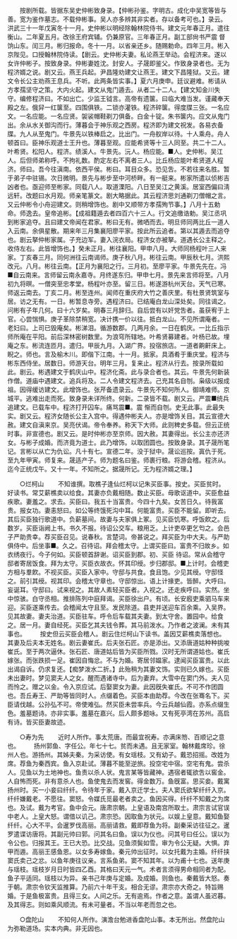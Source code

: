 <!-- { "loadSidebar": true } -->
　　按剧所载。皆据东吴史仲彬致身录。【仲彬孙鉴。字明古。成化中吴宽等皆与善。宽为鉴作墓志。不载仲彬事。吴人亦多辨其非实者。存以备考可也。】录云。洪武三十一年戊寅冬十一月。史仲彬以明经除翰林院侍书。建文元年春正月。遣往衡山。二年夏五月。改徐王府宾辅。仍兼原官。三年春正月。副工部尙书严震 督饷山东。闰三月。彬归报命。冬十一月。以省亲还乡。随赐勅命。四年三月。彬入京陛见。口授翰林院侍读。【剧云。史仲彬夫妻。私论燕王举动。会程济来。遂以女许仲彬子。按致身录。仲彬妻姓沈。封安人。子晟即鉴父。作致身录者也。无为程济婿之说。剧又云。燕王兵起。尹昌隆劝建文让燕王。建文下昌隆狱。又云。建文令长公主劝燕王息兵。不听。此两条皆实事。】夏六月庚申。廷议避难。彬请从方孝孺坚守之策。大内火起。建文从鬼门遁去。从者二十二人。【建文知金川失守。编修程济曰。不如出亡。少监王钺言。高帝有遗箧。曰临大难当发。谨藏奉天殿之左。俄舁一红箧至。四围俱铁。二锁亦灌铁。程济碎箧。得度牒三张。一名应文。一名应能。一名应贤。袈裟帽鞋剃刀俱备。白金十锭。朱书箧内。应文从鬼门出。余从水关御沟而行。薄暮会于神乐观之西房。程济即为建文祝发。各易衣备牒。九人从至鬼门。牛景先以铁棒启之。比出门。一舟舣岸以待。十人乘舟。舟人顿首曰。臣神乐观道士王升也。薄暮至观。应能希贤等十三人同至。共二十二人。叶希贤。松阳人。程济。绩溪人。牛景先。沅人。杨应能。■人。史仲彬。吴江人。后但师弟称呼。不拘礼数。酌定左右不离者三人。比丘杨应能叶希贤道人程济。师曰。吾今往滇南。依西平侯。彬曰。耳目众多。恐见吿。不若往来名胜。暂于弟子中驻锡。次日微明。景先与彬步至中河桥畔。有一艇来。彬家所遣以侦彬吉凶者也。亟迎师至彬家。同载八人。取道溧阳。八日至吴江之黄溪。居室西偏曰淸远轩。改题曰水月观。师亲笔篆文。剧大略据此。其云程济思刘通剃刀僧帽之言。又云仲彬令小舟迎建文。则稍增饰也。剧中又顺带方孝孺殉节事。】八月十五勅命。师逸去。皇帝追彬。【成祖籍遁去者四百六十三人。行文追缴诰勅。吴江丞巩到彬家追夺。且曰建文帝闻在君家。彬曰无有。微哂而去。明旦师同两比丘一道人入云南。余俱星散。期来年三月集襄阳廖平家。按此所云追者。第以其遁去而追夺也。剧云拏仲彬家属。子充边军。妻入浣衣局。程济女亦被拏。道遇长公主释之。收侍左右。此皆增饰也。】癸未正月。彬往襄阳。甲申八月。大师同杨程叶三人来家。丁亥春三月。同何洲往云南谒师。庚子秋八月。彬往云南。甲辰秋七月。洪熙改元。八月。彬往云南。【正月为襄阳之行。三月初。至廖平家。牛景先先在。冯■自云南来。言师留云南永嘉寺。月终遂东归。甲申七月。景先来言师将至。八月初九将暝。一僧突至忠孝堂。杨程叶亦至。留三日。彬遂游杭州天台。天气已寒。师返云南去。丁亥二月。彬至连州。闻师在重庆府大竹之善庆里。有杜景贤筑室与居。访之无有。一日。彬暂息寺旁。遇程济曰。已结庵白龙山深处矣。同往谒之。问彬有子年几何。曰十六岁矣。明春三月辞归。自后尝有以奸党吿者。虽获宥于上官。心尝惴惧。庚子革除禁稍宽。决计携一价以往。抵白龙山。不见所谓庵者。一老妇曰。上司已毁庵矣。彬涕泪。循游数郡。几两月余。一日在鹤庆。一比丘指示师所庵在平阳。前后深林密树数里。为浪穹所辖地。叶希贤募建者。叶杨已故。埋庵之东。彬流连匝月。遣归。甲辰九月。入湖广界。投宿旅店。一道者齁鼾床上。睨之。师也。言及榆木川。即偕下江南。十一月。抵家。具酒肴于重庆堂。程济与彬东西侍坐。居数日。师游天台。明年三月。复来止。程济从行去。按录所载如此。剧云。彬遇建文于鹤庆山中。程济化斋。此与录合者也。其云。牛景先何新装作僧。道庙中遇建文。追兵将及。二人令建文程济去。己充其名自刎。枭级以报成祖。因得缓访建文。此增饰也。张芹备遗录云。牛景先不知何所人。御靖难师。京城平。逃难出走而死。致身录未详所终。何新。二录皆不载。剧又云。严震■统兵追建文。已载车中。程济打开囚车。痛骂震■。震 惭而自刎。史无此事。此最失实。剧又云。程济女随长公主入宫中。得遇仲彬夫人。亦是增饰关目。其云宣德大赦。建文自滇来京。吴亮伏谒。帝令奉养。称天下大师。此则稗史多载。但云正统时事。非宣德也。剧又云。是时仲彬亦至京师。因大赦。其妻得出。长公主亦还济女。与彬子成婚。而济竟为道士。此乃增饰。以取团圆也。按致身录。其子晟所笔记。言彬以从亡为仇讼。凡十有七。宣德二年。没于狱中。晟讼巡按。寘仇于死。至九年甲寅。师复来。晟适产子。师为题名曰鉴。师裹行粮。将游会稽。程济从。迄今正统戊午。又十一年。不知所之。据晟所记。无为程济婿之理。】 


　　○烂柯山 
　　不知谁撰。取樵子逢仙烂柯以记朱买臣事。按史。买臣贫时。好读书。常艾薪樵卖以给食。其妻亦负戴相随。数止买臣。毋歌讴道中。买臣愈益疾歌。妻羞之。求去。买臣曰。我五十当富贵。今四十九矣。女苦日久。待我富贵。报女功。妻恚怒曰。如公等终饿死沟中耳。何能富贵。买臣不能留。即听去。其后买臣独行歌道中。负薪墓间。故妻与夫家俱上冢。见买臣饥寒。呼饭飮之。后数岁。买臣诣阙上书。书久不报。待诏公交车。粮用乏。上计吏卒更乞匄之。会邑子严助贵幸。荐买臣召见。说春秋。言楚词。帝甚说之。拜买臣为中大夫。与严助俱侍中。后坐事■。久之。召待诏。拜会稽太守。上谓买臣曰。富贵不归故乡。如衣绣夜行。今子何如。买臣顿首辞谢。诏买臣到郡。初、买臣 待诏。常从会稽守邸者寄居饭食。拜为太守。买臣衣故衣。怀其印绶。步归郡邸。■上计时。会稽吏方相与羣飮。不视买臣。买臣入家中。守邸与共食。食且饱。少见其绶。守邸怪之。前引其绶。视其印。会稽太守章也。守邸惊出。语上计掾吏。皆醉。大呼曰。妄诞耳。守邸曰。试来视之。其故人素轻买臣者。入视之。还走疾呼曰。实然。坐中惊骇。白守丞相。推排陈列中庭拜谒。买臣徐出户。有顷。长安廏吏乘驷马车来迎。买臣遂乘传去。会稽闻太守且至。发民除道。县吏并送迎车百余乘。入吴界。见其故妻。妻夫治道。买臣驻车。呼令后车载其夫妻。到太守舍。置园中。给食之。居一月。妻自经死。买臣乞其夫钱令葬。其马前泼水。乃作者之波澜。未有其事也。 
　　按史但云买臣会稽人。剧云住烂柯山下读书。盖因艾薪樵卖落想也。其妻及后夫本无姓名。剧云妻崔氏。后夫张石匠。亦是添出。又添唐道姑种种挑唆崔氏。至于两次逼休。张石匠、唐道姑后皆为买臣所戮。汉时无所谓道姑也。崔氏嫁张。而张跌损一足。崔因自悔忿。不与为婚。寄居邻媪家。逮闻买臣富贵。以此出谒自诉。仍求复还。【痴梦泼水二折。】此殆稍为其妻文饰。实则已久嫁也。买臣未出妻时。梦见窦夫人之女。醒而遇诸寺中。后为妻弃。大雪中在窦门外。夫人见而怜之。赠之以金。令入京应试。后娶窦女为妻。此因旣失崔氏。不可不作团圆也。吾丘寿王、严助等皆同时人。点缀着色。买臣本由助荐。今改在张骞名下。买臣请伐越。公孙弘不可。帝使难弘。然买臣未尝率兵。今云兵越仙霞。亦系点缀生色。羞墓题诗。亦非实事。羞墓在嘉兴。后人颇多题咏。又有死亭湾在苏州。高启有诗。皆买臣妻故迹。 


　　○寿为先 
　　近时人所作。事太荒唐。而最宜祝寿。亦满床笏、百顺记之意也。 
　　扬州郭鱼、字任公。年七十七。贫而未遇。且无家室。翰林戴席珍。徐州人也。游扬州。其姊夫秦。为采访使。有女瑶枝。又有幼子。戴恐招摇。改姓为席。荐鱼为秦西宾。鱼入京赴试。薄暮不能至逆旅。投空宅中宿。空宅有鬼。尝杀人。见鱼以为土地神也。鱼责以杀人状。鬼言某等皆藏神。遇宿者辄欲吿以窖金。人自怖而死。非有意杀人也。鱼使鬼去而发窖。得金数万。鱼旣富。思买妾。戴寓扬州时。买一小妾曰纤纤。令待年于家。戴入京迁学士。夫人窦氏欲挈纤纤入京。纤纤嫌戴老。不愿往。窦怒。令媒氏觅最老者卖之。鱼因买得。纤纤不知戴之为席也。及试。戴为考官。鱼中会元。唐肃宗朝。上皇语及南宫所取士。肃宗言试官误中老人。上皇大怒。谓借以讥己。肃宗恐。因取鱼为状元。以娱上皇意。戴知鱼娶纤纤。心大不平。会暹罗伐高丽。高丽请救。戴即荐鱼为将。副秦采访往征之。暹罗遣谍访唐将。其副元帅曰郭。问其名曰鱼。误以为仪也。问其号曰任公。误以为令公也。归报其王。王已大恐。比交战。见鱼须鬓如雪。审为令公无疑。大惧。弃甲而遁。高丽王感鱼恩。以女多寿嫁鱼。秦元帅出征时。以女托戴为主婚。纤纤挟窦氏卖己之忿。以鱼年庚往议亲。言系鱼弟。窦不知其年。以为甫十七也。送年庚与瑶枝。瑶枝岁月日时皆四乙酉。其格曰天元一气。术者言须得男命相同者为配。鱼子平适同。瑶枝以为异。亲书己年庚与定婚。及成婚。则鱼也。秦戴皆大怒。奏于朝。肃宗令钦天监推算。乃前六十年干支。相合无谬。肃宗亦大奇之。特旨赐婚。于是鱼极富贵。且得三女。人间之乐。无有逾焉。作者之意。盖谓人虽迟暮。及其得志。则如乘风顺流。有未可量者。不当以年老而忽之也。 


　　○盘陀山 
　　不知何人所作。演澹台勉进香盘陀山事。本无所出。然盘陀山为弥勒道场。实本内典。非无因也。 
